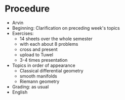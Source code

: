 # Procedure

- Arvin
- Beginning: Clarification on preceding week's topics
- Exercises:
  - 14 sheets over the whole semester
  - with each about 8 problems
  - cross and present
  - upload to Tuwel
  - 3-4 times presentation
- Topics in order of appearance
  - Classical differential geometry
  - smooth manifolds
  - Riemann geometry
- Grading: as usual
- English